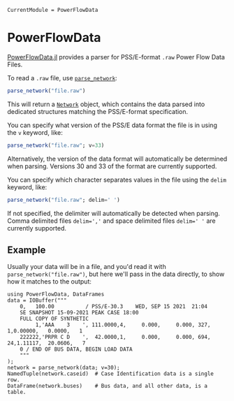 ```@meta
CurrentModule = PowerFlowData
```

# PowerFlowData

[PowerFlowData.jl](https://github.com/nickrobinson251/PowerFlowData.jl)
provides a parser for PSS/E-format `.raw` Power Flow Data Files.

To read a `.raw` file, use [`parse_network`](@ref):
```julia
parse_network("file.raw")
```
This will return a [`Network`](@ref) object, which contains the data parsed into dedicated structures matching the PSS/E-format specification.

You can specify what version of the PSS/E data format the file is in using the `v` keyword,
like:
```julia
parse_network("file.raw"; v=33)
```
Alternatively, the version of the data format will automatically be determined when parsing.
Versions 30 and 33 of the format are currently supported.

You can specify which character separates values in the file using the `delim` keyword,
like:
```julia
parse_network("file.raw"; delim=' ')
```
If not specified, the delimiter will automatically be detected when parsing.
Comma delimited files `delim=','` and space delimited files `delim=' '` are currently supported.

## Example

Usually your data will be in a file, and you'd read it with `parse_network("file.raw")`,
but here we'll pass in the data directly, to show how it matches to the output:

```@repl
using PowerFlowData, DataFrames
data = IOBuffer("""
    0,   100.00          / PSS/E-30.3    WED, SEP 15 2021  21:04
    SE SNAPSHOT 15-09-2021 PEAK CASE 18:00
    FULL COPY OF SYNTHETIC
         1,'AAA    3    ', 111.0000,4,     0.000,     0.000, 327,   1,0.00000,   0.0000,   1
    222222,'PRPR C D    ',  42.0000,1,     0.000,     0.000, 694,  24,1.11117,  20.0606,   7
    0 / END OF BUS DATA, BEGIN LOAD DATA
    """
);
network = parse_network(data; v=30);
NamedTuple(network.caseid)  # Case Identification data is a single row.
DataFrame(network.buses)    # Bus data, and all other data, is a table.
```
